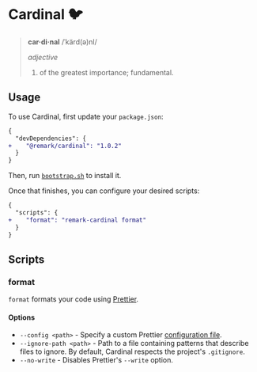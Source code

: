 # Cardinal 🐦

> **car·di·nal** /ˈkärd(ə)nl/
>
> _adjective_
>
> 1. of the greatest importance; fundamental.

## Usage

To use Cardinal, first update your `package.json`:

```diff json
{
  "devDependencies": {
+    "@remark/cardinal": "1.0.2"
  }
}
```

Then, run [`bootstrap.sh`](../../bootstrap.sh) to install it.

Once that finishes, you can configure your desired scripts:

```diff json
{
  "scripts": {
+    "format": "remark-cardinal format"
  }
}
```

## Scripts

### format

`format` formats your code using [Prettier].

#### Options

- `--config <path>` - Specify a custom Prettier [configuration file](https://prettier.io/docs/en/configuration.html).
- `--ignore-path <path>` - Path to a file containing patterns that describe files to ignore. By default, Cardinal respects the project's `.gitignore`.
- `--no-write` - Disables Prettier's `--write` option.

[prettier]: https://prettier.io/
